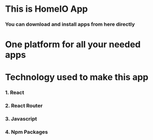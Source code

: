 # This is HomeIO App
### You can download and install apps from here directly

# One platform for all your needed apps

# Technology used to make this app
### 1. React
### 2. React Router
### 3. Javascript
### 4. Npm Packages
